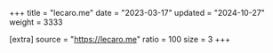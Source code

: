 +++
title = "lecaro.me"
date = "2023-03-17"
updated = "2024-10-27"
weight = 3333

[extra]
source = "https://lecaro.me"
ratio = 100
size = 3
+++
